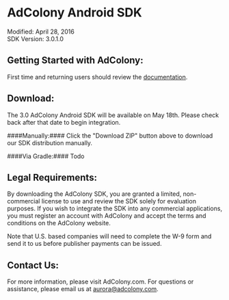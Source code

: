 AdColony Android SDK
==================================
Modified: April 28, 2016<br>
SDK Version: 3.0.1.0

Getting Started with AdColony:
----------------------------------
First time and returning users should review the [documentation](https://github.com/AdColony/AdColony-Android-SDK-3/wiki).

Download:
----------------------------------
The 3.0 AdColony Android SDK will be available on May 18th. Please check back after that date to begin integration.

####Manually:####
Click the "Download ZIP" button above to download our SDK distribution manually.

####Via Gradle:####
Todo

Legal Requirements:
----------------------------------
By downloading the AdColony SDK, you are granted a limited, non-commercial license to use and review the SDK solely for evaluation purposes.  If you wish to integrate the SDK into any commercial applications, you must register an account with AdColony and accept the terms and conditions on the AdColony website.

Note that U.S. based companies will need to complete the W-9 form and send it to us before publisher payments can be issued.


Contact Us:
----------------------------------
For more information, please visit AdColony.com. For questions or assistance, please email us at aurora@adcolony.com.
